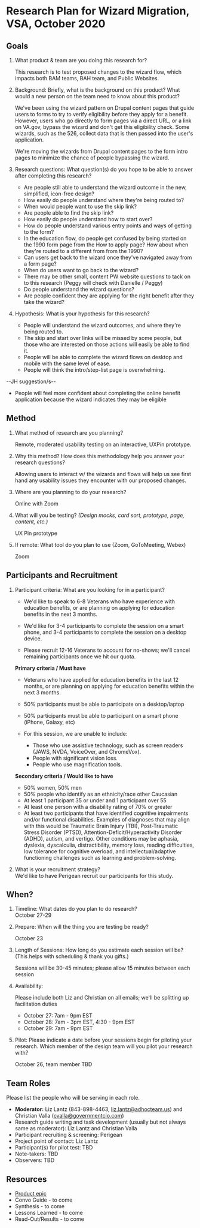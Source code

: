 # Research Plan for Wizard Migration, VSA, October 2020

## Goals	

1. What product & team are you doing this research for?	

   This research is to test proposed changes to the wizard flow, which impacts both BAM teams, BAH team, and Public Websites.

2. Background: Briefly, what is the background on this product? What would a new person on the team need to know about this product? 	

   We've been using the wizard pattern on Drupal content pages that guide users to forms to try to verify eligibility before they apply for a benefit.  However, users who go directly to form pages via a direct URL, or a link on VA.gov, bypass the wizard and don't get this eligibility check.  Some wizards, such as the 526, collect data that is then passed into the user's application. 

   We're moving the wizards from Drupal content pages to the form intro pages to minimize the chance of people bypassing the wizard.

3. Research questions: What question(s) do you hope to be able to answer after completing this research? 

   - Are people still able to understand the wizard outcome in the new, simplified, icon-free design?
   - How easily do people understand where they're being routed to?
   - When would people want to use the skip link?
   - Are people able to find the skip link?
   - How easily do people understand how to start over?
   - How do people understand various entry points and ways of getting to the form?
   - In the education flow, do people get confused by being started on the 1990 form page from the How to apply page? How about when they're routed to a different from from the 1990?
   - Can users get back to the wizard once they've navigated away from a form page?
   - When do users want to go back to the wizard?
   - There may be other small, content PW website questions to tack on to this research (Peggy will check with Danielle / Peggy)
   - Do people understand the wizard questions?
   - Are people confident they are applying for the right benefit after they take the wizard?

4. Hypothesis: What is your hypothesis for this research? 	

   - People will understand the wizard outcomes, and where they're being routed to.
   - The skip and start over links will be missed by some people, but those who are interested on those actions will easily be able to find it.
   - People will be able to complete the wizard flows on desktop and mobile with the same level of ease.
   - People will think the intro/step-list page is overwhelming.

--JH suggestion/s--

  - People will feel more confident about completing the online benefit application because the wizard indicates they may be eligible

## Method	

1. What method of research are you planning? 	

   Remote, moderated usability testing on an interactive, UXPin prototype.

2. Why this method? How does this methodology help you answer your research questions? 	

   Allowing users to interact w/ the wizards and flows will help us see first hand any usability issues they encounter with our proposed changes.

3. Where are you planning to do your research? 

   Online with Zoom

4. What will you be testing? *(Design mocks, card sort, prototype, page, content, etc.)* 	

   UX Pin prototype

5. If remote: What tool do you plan to use (Zoom, GoToMeeting, Webex)	

   Zoom

## Participants and Recruitment	

1. Participant criteria: What are you looking for in a participant?	  

   - We'd like to speak to 6-8 Veterans who have experience with education benefits, or are planning on applying for education benefits in the next 3 months.  

   - We'd like for 3-4 participants to complete the session on a smart phone, and 3-4 participants to complete the session on a desktop device.

   - Please recruit 12-16 Veterans to account for no-shows; we'll cancel remaining participants once we hit our quota.

   **Primary criteria / Must have**

   - Veterans who have applied for education benefits in the last 12 months, or are planning on applying for education benefits within the next 3 months. 
   - 50% participants must be able to participate on a desktop/laptop
   - 50% participants must be able to participant on a smart phone (iPhone, Galaxy, etc)

   - For this session, we are unable to include:
     -  Those who use assistive technology, such as screen readers (JAWS, NVDA, VoiceOver, and ChromeVox).
     -  People with significant vision loss.
     -  People who use magnification tools.

   **Secondary criteria / Would like to have** 

   - 50% women, 50% men
   - 50% people who identify as an ethnicity/race other Caucasian
   - At least 1 participant 35 or under and 1 participant over 55
   - At least one person with a disability rating of 70% or greater
   - At least two participants that have identified cognitive impairments and/or functional disabilities. Examples of diagnoses that may align with this would be Traumatic Brain Injury (TBI), Post-Traumatic Stress Disorder (PTSD), Attention-Deficit/Hyperactivity Disorder (ADHD), autism, and vertigo. Other conditions may be aphasia, dyslexia, dyscalculia, distractibility, memory loss, reading difficulties, low tolerance for cognitive overload, and intellectual/adaptive functioning challenges such as learning and problem-solving.

2. What is your recruitment strategy? 	
   We'd like to have Perigean recruit our participants for this study.

## When? 	

1. Timeline: What dates do you plan to do research? 	
   October 27-29	

2. Prepare: When will the thing you are testing be ready?

   October 23

3. Length of Sessions: How long do you estimate each session will be? (This helps with scheduling & thank you gifts.) 

   Sessions will be 30-45 minutes; please allow 15 minutes between each session

4. Availability:

   Please include both Liz and Christian on all emails; we'll be splitting up facilitation duties

   - October 27: 7am - 9pm EST
   - October 28: 7am - 3pm EST, 4:30 - 9pm EST
   - October 29: 7am - 9pm EST

5. Pilot: Please indicate a date before your sessions begin for piloting your research. Which member of the design team will you pilot your research with? 	

   October 26, team member TBD

## Team Roles	

Please list the people who will be serving in each role. 

- **Moderator:** Liz Lantz (843-898-4463, liz.lantz@adhocteam.us) and Christian Valla (cvalla@governmentcio.com)
- Research guide writing and task development (usually but not always same as moderator): Liz Lantz and Christian Valla
- Participant recruiting & screening: Perigean
- Project point of contact: Liz Lantz
- Participant(s) for pilot test:	TBD
- Note-takers:	TBD
- Observers:	TBD

## Resources	

- [Product epic](https://app.zenhub.com/workspaces/vsa-5dcabe208aade000013aafba/issues/department-of-veterans-affairs/va.gov-team/9665)
- Convo Guide - to come
- Synthesis - to come	
- Lessons Learned - to come		
- Read-Out/Results - to come	

